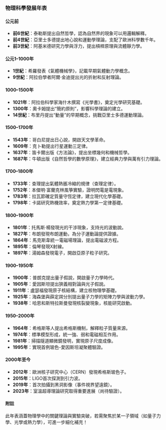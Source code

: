 ### 物理科學發展年表  

#### 公元前  
- **前6世紀**：泰勒斯提出自然哲學，認為自然界的現象可以用邏輯解釋。  
- **前4世紀**：亞里士多德提出地心說和運動學理論，支配了歐洲科學數千年。  
- **前3世紀**：阿基米德研究力學與浮力，提出槓桿原理與流體靜力學。  

#### 公元1–1000年  
- **1世紀**：希羅發表《氣體機械學》，記載早期氣體動力學概念。  
- **9世紀**：阿拉伯學者阿爾·金迪提出光的折射和反射理論。  

#### 1000–1500年  
- **1021年**：阿拉伯科學家海什木撰寫《光學書》，奠定光學研究基礎。  
- **1300年**：奧卡姆提出“簡約原則”，影響科學理論的建立。  
- **14世紀**：布里丹提出“動量”的早期概念，挑戰亞里士多德運動理論。  

#### 1500–1700年  
- **1543年**：哥白尼提出日心說，開啟天文學革命。  
- **1609年**：克卜勒提出行星運動三定律。  
- **1637年**：笛卡爾出版《方法論》，提出坐標幾何和機械哲學。  
- **1687年**：牛頓出版《自然哲學的數學原理》，建立經典力學與萬有引力理論。  

#### 1700–1800年  
- **1733年**：查理提出氣體熱脹冷縮的規律（查理定律）。  
- **1752年**：本傑明·富蘭克林風箏實驗，證明閃電是電現象。  
- **1783年**：拉瓦節確定質量守恆定律，建立現代化學基礎。  
- **1798年**：卡諾研究熱機效率，奠定熱力學第一定律基礎。  

#### 1800–1900年  
- **1801年**：托馬斯·楊發現光的干涉現象，支持光的波動說。  
- **1827年**：布朗發現布朗運動，為分子運動論提供證據。  
- **1864年**：馬克斯韋統一電磁場理論，提出電磁波方程。  
- **1895年**：倫琴發現X射線。  
- **1897年**：湯姆森發現電子，開啟亞原子粒子研究。  

#### 1900–1950年  
- **1900年**：普朗克提出量子假說，開啟量子力學時代。  
- **1905年**：愛因斯坦提出狹義相對論與光子假說。  
- **1911年**：盧瑟福發現原子核結構，建立核物理學基礎。  
- **1925年**：海森堡與薛定諤分別提出量子力學的矩陣力學與波動力學。  
- **1938年**：哈恩和斯特拉斯曼發現核裂變現象，核能研究啟動。  

#### 1950–2000年  
- **1964年**：希格斯等人提出希格斯機制，解釋粒子質量來源。  
- **1974年**：標準模型形成，統一強、弱和電磁相互作用。  
- **1981年**：掃描隧道顯微鏡發明，實現原子尺度成像。  
- **1995年**：實現首例玻色-愛因斯坦凝聚體驗證。  

#### 2000年至今  
- **2012年**：歐洲核子研究中心（CERN）發現希格斯玻色子。  
- **2015年**：LIGO首次探測到引力波。  
- **2019年**：首次拍攝到黑洞影像（事件視界望遠鏡）。  
- **2023年**：室溫超導理論研究取得重要進展（尚待驗證）。  

#### 附註  
此年表涵蓋物理學中的關鍵理論與實驗突破，若需聚焦於某一子領域（如量子力學、光學或熱力學），可進一步細化補充！  